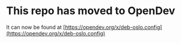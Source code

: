# This repo has moved to OpenDev

It can now be found at [https://opendev.org/x/deb-oslo.config](https://opendev.org/x/deb-oslo.config)
